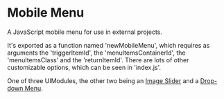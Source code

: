 # Mobile Menu

A JavaScript mobile menu for use in external projects.

It's exported as a function named 'newMobileMenu', which requires as arguments the 'triggerItemId', the 'menuItemsContainerId', the 'menuItemsClass' and the 'returnItemId'. There are lots of other customizable options, which can be seen in 'index.js'.

One of three UIModules, the other two being an [Image Slider](https://github.com/heldersrvio/image-slider) and a [Drop-down Menu](https://github.com/heldersrvio/drop-down-menu).
